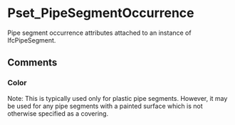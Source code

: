 # Pset_PipeSegmentOccurrence

Pipe segment occurrence attributes attached to an instance of IfcPipeSegment.<!-- end of definition -->


## Comments

### Color

Note: This is typically used only for plastic pipe segments. However, it may be used for any pipe segments with a painted surface which is not otherwise specified as a covering.

